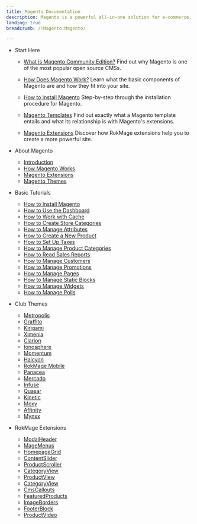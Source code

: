 ```yaml
---
title: Magento Documentation
description: Magento is a powerful all-in-one solution for e-commerce.
landing: true
breadcrumb: /!Magento:Magento/

---
```


* Start Here

	- [What is Magento Community Edition?](start/introduction.md)
	  Find out why Magento is one of the most popular open source CMSs.

	- [How Does Magento Work?](start/understanding.md)
	  Learn what the basic components of Magento are and how they fit into your site.

	- [How to install Magento](start/install_Magento.md)
	  Step-by-step through the installation procedure for Magento.

	- [Magento Templates](start/templates.md)
	  Find out exactly what a Magento template entails and what its relationship is with Magento's extensions.

	- [Magento Extensions](start/extensions.md)
	  Discover how RokMage extensions help you to create a more powerful site.

<!-- -->

* About Magento

	- [Introduction](start/)
	- [How Magento Works](start/understanding.md)
	- [Magento Extensions](start/extensions.md)
	- [Magento Themes](start/themes.md)

<!-- -->

* Basic Tutorials

	- [How to Install Magento](start/install_Magento.md)
	- [How to Use the Dashboard](start/dashboard.md)
	- [How to Work with Cache](basic/cache.md)
	- [How to Create Store Categories](basic/store_categories.md)
	- [How to Manage Attributes](basic/attributes.md)
	- [How to Create a New Product](basic/products.md)
	- [How to Set Up Taxes](basic/taxes.md)
	- [How to Manage Product Categories](basic/product_categories.md)
	- [How to Read Sales Reports](basic/sales_reports.md)
	- [How to Manage Customers](basic/customers.md)
	- [How to Manage Promotions](basic/promotions.md)
	- [How to Manage Pages](basic/cms_pages.md)
	- [How to Manage Static Blocks](basic/cms_static_blocks.md)
	- [How to Manage Widgets](basic/cms_widgets.md)
	- [How to Manage Polls](basic/cms_polls.md)

<!-- -->

* Club Themes

	- [Metropolis](templates/metropolis)
	- [Graffito](templates/graffito)
	- [Kirigami](templates/kirigami)
	- [Ximenia](templates/ximenia)
	- [Clarion](templates/clarion)
	- [Ionosphere](templates/ionosphere)
	- [Momentum](templates/momentum)
	- [Halcyon](templates/halcyon)
	- [RokMage Mobile](templates/rokmage_mobile)
	- [Panacea](templates/panacea)
	- [Mercado](templates/mercado)
	- [Infuse](templates/infuse)
	- [Quasar](templates/quasar)
	- [Kinetic](templates/kinetic)
	- [Moxy](templates/moxy)
	- [Affinity](templates/affinity)
	- [Mynxx](templates/mynxx)

<!-- -->

* RokMage Extensions

	- [ModalHeader](extensions/modalheader/)
	- [MageMenus](extensions/magemenus/)
	- [HomepageGrid](extensions/homepagegrid/)
	- [ContentSlider](extensions/contentslider/)
	- [ProductScroller](extensions/productscroller/)
	- [CategoryView](extensions/categoryview/)
	- [ProductView](extensions/productview)
	- [CategoryView](extensions/categoryview)
	- [CmsCallouts](extensions/cmscallouts)
	- [FeaturedProducts](extensions/featuredproducts)
	- [ImageBorders](extensions/imageborders)
	- [FooterBlock](extensions/footerblock)
	- [ProductVideo](extensions/productvideo)
